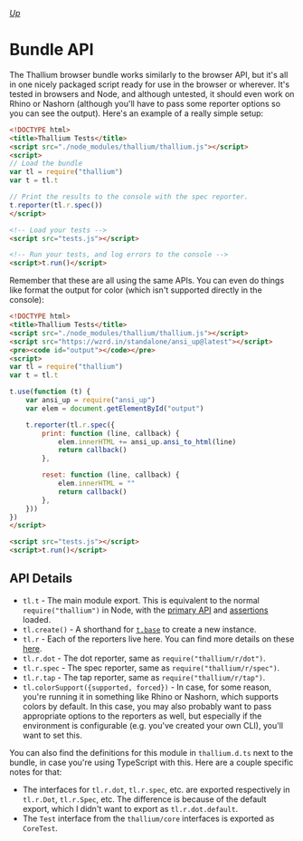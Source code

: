 *[Up](../api.md)*

# Bundle API

The Thallium browser bundle works similarly to the browser API, but it's all in one nicely packaged script ready for use in the browser or wherever. It's tested in browsers and Node, and although untested, it should even work on Rhino or Nashorn (although you'll have to pass some reporter options so you can see the output). Here's an example of a really simple setup:

```html
<!DOCTYPE html>
<title>Thallium Tests</title>
<script src="./node_modules/thallium/thallium.js"></script>
<script>
// Load the bundle
var tl = require("thallium")
var t = tl.t

// Print the results to the console with the spec reporter.
t.reporter(tl.r.spec())
</script>

<!-- Load your tests -->
<script src="tests.js"></script>

<!-- Run your tests, and log errors to the console -->
<script>t.run()</script>
```

Remember that these are all using the same APIs. You can even do things like format the output for color (which isn't supported directly in the console):

```html
<!DOCTYPE html>
<title>Thallium Tests</title>
<script src="./node_modules/thallium/thallium.js"></script>
<script src="https://wzrd.in/standalone/ansi_up@latest"></script>
<pre><code id="output"></code></pre>
<script>
var tl = require("thallium")
var t = tl.t

t.use(function (t) {
    var ansi_up = require("ansi_up")
    var elem = document.getElementById("output")

    t.reporter(tl.r.spec({
        print: function (line, callback) {
            elem.innerHTML += ansi_up.ansi_to_html(line)
            return callback()
        },

        reset: function (line, callback) {
            elem.innerHTML = ""
            return callback()
        },
    }))
})
</script>

<script src="tests.js"></script>
<script>t.run()</script>
```

## API Details

- `tl.t` - The main module export. This is equivalent to the normal `require("thallium")` in Node, with the [primary API](./thallium.md) and [assertions](../assertions.md) loaded.
- `tl.create()` - A shorthand for [`t.base`](./thallium.md#base) to create a new instance.
- `tl.r` - Each of the reporters live here. You can find more details on these [here](../reporters.md).
- `tl.r.dot` - The dot reporter, same as `require("thallium/r/dot")`.
- `tl.r.spec` - The spec reporter, same as `require("thallium/r/spec")`.
- `tl.r.tap` - The tap reporter, same as `require("thallium/r/tap")`.
- `tl.colorSupport({supported, forced})` - In case, for some reason, you're running it in something like Rhino or Nashorn, which supports colors by default. In this case, you may also probably want to pass appropriate options to the reporters as well, but especially if the environment is configurable (e.g. you've created your own CLI), you'll want to set this.

You can also find the definitions for this module in `thallium.d.ts` next to the bundle, in case you're using TypeScript with this. Here are a couple specific notes for that:

- The interfaces for `tl.r.dot`, `tl.r.spec`, etc. are exported respectively in `tl.r.Dot`, `tl.r.Spec`, etc. The difference is because of the default export, which I didn't want to export as `tl.r.dot.default`.
- The `Test` interface from the `thallium/core` interfaces is exported as `CoreTest`.
